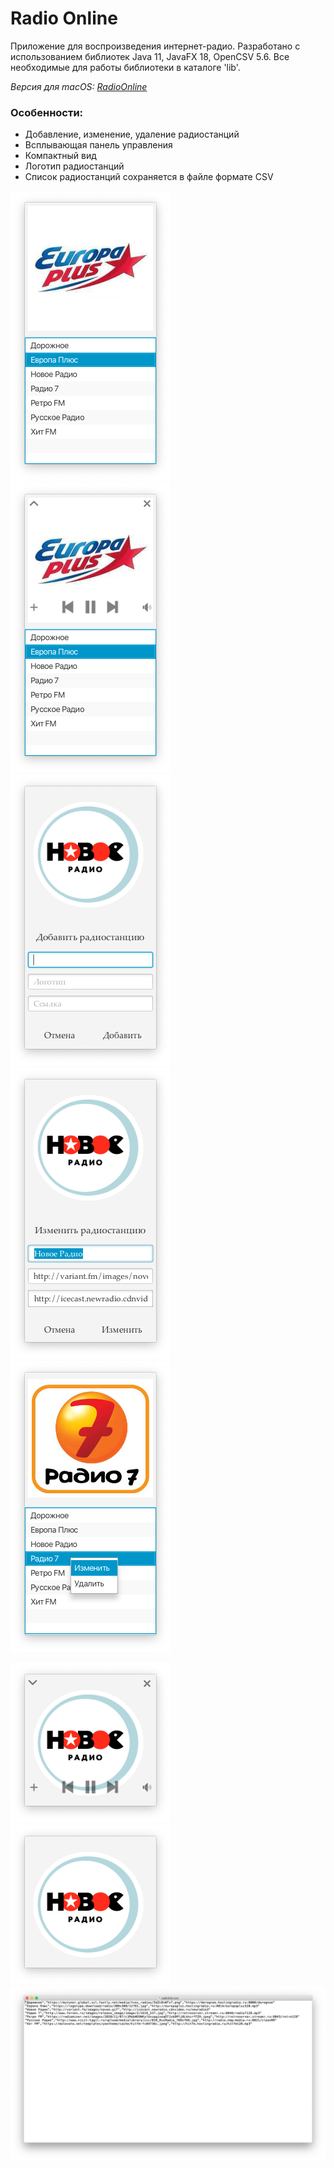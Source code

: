 # Radio Online
Приложение для воспроизведения интернет-радио.
Разработано с использованием библиотек Java 11, JavaFX 18, OpenCSV 5.6.
Все необходимые для работы библиотеки в каталоге 'lib'.

*Версия для macOS:
[RadioOnline](dmg/RadioOnline.dmg)*

### Особенности:
+ Добавление, изменение, удаление радиостанций
+ Всплывающая панель управления
+ Компактный вид
+ Логотип радиостанций
+ Список радиостанций сохраняется в файле формате CSV

![](images/img1.png)
![](images/img2.png)
![](images/img5.png)
![](images/img6.png)
![](images/img7.png)

![](images/img3.png)
![](images/img4.png)
![](images/img8.png)


